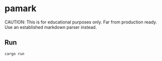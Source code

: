 # pamark

CAUTION: This is for educational purposes only. Far from production ready. Use an established markdown parser instead. 

## Run

`cargo run`


